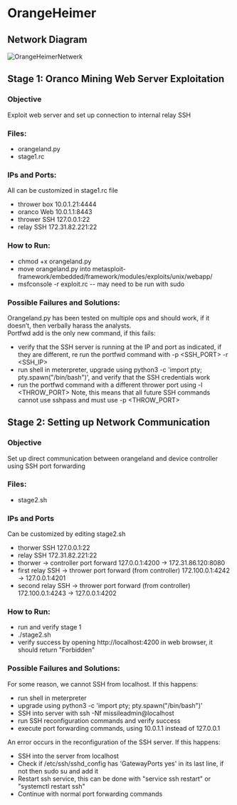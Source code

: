 # OrangeHeimer
## Network Diagram
![OrangeHeimerNetwerk](https://github.com/user-attachments/assets/d6b00e75-2c73-411a-b7a7-92f11a9e2214)
## Stage 1: Oranco Mining Web Server Exploitation
### Objective
Exploit web server and set up connection to internal relay SSH
### Files:
- orangeland.py
- stage1.rc
### IPs and Ports:
All can be customized in stage1.rc file
- thrower box 10.0.1.21:4444
- oranco Web 10.0.1.1:8443
- thrower SSH 127.0.0.1:22
- relay SSH 172.31.82.221:22
### How to Run:
- chmod +x orangeland.py
- move orangeland.py into metasploit-framework/embedded/framework/modules/exploits/unix/webapp/
- msfconsole -r exploit.rc -- may need to be run with sudo
### Possible Failures and Solutions:
Orangeland.py has been tested on multiple ops and should work, if it doesn’t, then verbally harass the analysts.  
Portfwd add is the only new command, if this fails:
- verify that the SSH server is running at the IP and port as indicated, if they are different, re run the portfwd command with -p <SSH_PORT> -r <SSH_IP>
- run shell in meterpreter, upgrade using python3 -c 'import pty; pty.spawn("/bin/bash")', and verify that the SSH credentials work
- run the portfwd command with a different thrower port using -l <THROW_PORT> Note, this means that all future SSH commands cannot use sshpass and must use -p <THROW_PORT>  
## Stage 2: Setting up Network Communication
### Objective
Set up direct communication between orangeland and device controller using SSH port forwarding
### Files:
- stage2.sh
### IPs and Ports
Can be customized by editing stage2.sh
- thorwer SSH 127.0.0.1:22
- relay SSH 172.31.82.221:22
- thorwer -> controller port forward 127.0.0.1:4200 -> 172.31.86.120:8080
- first relay SSH -> thrower port forward (from controller) 172.100.0.1:4242 -> 127.0.0.1:4201
- second relay SSH -> thrower port forward (from controller) 172.100.0.1:4243 -> 127.0.0.1:4202
### How to Run:
- run and verify stage 1
- ./stage2.sh
- verify success by opening http://localhost:4200 in web browser, it should return "Forbidden"
### Possible Failures and Solutions:
For some reason, we cannot SSH from localhost. If this happens:
- run shell in meterpreter
- upgrade using python3 -c 'import pty; pty.spawn("/bin/bash")'
- SSH into server with ssh -Nf missileadmin@localhost
- run SSH reconfiguration commands and verify success
- execute port forwarding commands, using 10.0.1.1 instead of 127.0.0.1
  
An error occurs in the reconfiguration of the SSH server. If this happens:
- SSH into the server from localhost
- Check if /etc/ssh/sshd_config has 'GatewayPorts yes' in its last line, if not then sudo su and add it
- Restart ssh service, this can be done with "service ssh restart" or "systemctl restart ssh"
- Continue with normal port forwarding commands
